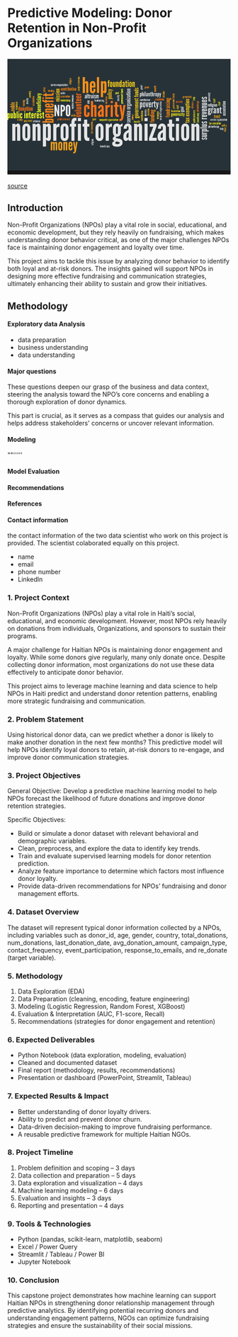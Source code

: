 # Predictive Modeling: Donor Retention in Non-Profit Organizations
![Alt text](https://github.com/johnwidno/Capstone-Project-Phase-5---Final-Project-DS-Akademi/blob/3e3cec252d2bb91be645b0f92de3931bacf09b37/non%20profit%20organisation%205.png)

[source](https://sl.bing.net/cNg3KSZCd0m)
## Introduction
Non-Profit Organizations (NPOs) play a vital role in social, educational, and economic development, but they rely heavily on fundraising, which makes understanding donor behavior critical, as one of the major challenges NPOs face is maintaining donor engagement and loyalty over time.

This project aims to tackle this issue by analyzing donor behavior to identify both loyal and at-risk donors. The insights gained will support NPOs in designing more effective fundraising and communication strategies, ultimately enhancing their ability to sustain and grow their initiatives.

## Methodology
 #### **Exploratory data Analysis**
 - data preparation
 - business understanding
 - data understanding
 #### **Major questions**
These questions deepen our grasp of the business and data context, steering the analysis toward the NPO’s core concerns and enabling a thorough exploration of donor dynamics.

This part is crucial, as it serves as a compass that guides our analysis and helps address stakeholders' concerns or uncover relevant information.
#### **Modeling**
""'''''
#### **Model Evaluation**
#### **Recommendations**
#### **References**
#### **Contact information**
the contact information of the two data scientist who work on this project is provided. 
The scientist colaborated equally on this project.
- name
- email
- phone number
- LinkedIn

### 1. Project Context

Non-Profit Organizations (NPOs) play a vital role in Haiti’s social, educational, and economic development. 
However, most NPOs rely heavily on donations from individuals, Organizations, and sponsors to sustain their programs.

A major challenge for Haitian NPOs is maintaining donor engagement and loyalty. While some donors give regularly, many only donate once. 
Despite collecting donor information, most organizations do not use these data effectively to anticipate donor behavior.

This project aims to leverage machine learning and data science to help NPOs in Haiti predict and understand donor retention patterns, enabling more strategic fundraising and communication.

### 2. Problem Statement

Using historical donor data, can we predict whether a donor is likely to make another donation in the next few months?
This predictive model will help NPOs identify loyal donors to retain, at-risk donors to re-engage, and improve donor communication strategies.

### 3. Project Objectives
General Objective: Develop a predictive machine learning model to help NPOs forecast the likelihood of future donations and improve donor retention strategies.

Specific Objectives:
- Build or simulate a donor dataset with relevant behavioral and demographic variables.
- Clean, preprocess, and explore the data to identify key trends.
- Train and evaluate supervised learning models for donor retention prediction.
- Analyze feature importance to determine which factors most influence donor loyalty.
- Provide data-driven recommendations for NPOs’ fundraising and donor management efforts.

### 4. Dataset Overview

The dataset will represent typical donor information collected by a NPOs, including variables such as donor_id, age, gender, country, total_donations, num_donations, 
last_donation_date, avg_donation_amount, campaign_type, contact_frequency, event_participation, response_to_emails, and re_donate (target variable).

### 5. Methodology

1. Data Exploration (EDA)
2. Data Preparation (cleaning, encoding, feature engineering)
3. Modeling (Logistic Regression, Random Forest, XGBoost)
4. Evaluation & Interpretation (AUC, F1-score, Recall)
5. Recommendations (strategies for donor engagement and retention)

### 6. Expected Deliverables

- Python Notebook (data exploration, modeling, evaluation)
- Cleaned and documented dataset
- Final report (methodology, results, recommendations)
- Presentation or dashboard (PowerPoint, Streamlit, Tableau)

### 7. Expected Results & Impact

- Better understanding of donor loyalty drivers.
- Ability to predict and prevent donor churn.
- Data-driven decision-making to improve fundraising performance.
- A reusable predictive framework for multiple Haitian NGOs.

### 8. Project Timeline

1. Problem definition and scoping – 3 days
2. Data collection and preparation – 5 days
3. Data exploration and visualization – 4 days
4. Machine learning modeling – 6 days
5. Evaluation and insights – 3 days
6. Reporting and presentation – 4 days

### 9. Tools & Technologies

- Python (pandas, scikit-learn, matplotlib, seaborn)
- Excel / Power Query
- Streamlit / Tableau / Power BI
- Jupyter Notebook

### 10. Conclusion

This capstone project demonstrates how machine learning can support Haitian NPOs in strengthening donor relationship management through predictive analytics. 
By identifying potential recurring donors and understanding engagement patterns, NGOs can optimize fundraising strategies and ensure the sustainability of their social missions.

